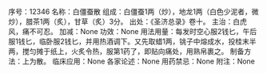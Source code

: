 序号：12346
名称：白僵蚕散
组成：白僵蚕1两（炒），地龙1两（白色少泥者，微炒），腊茶1两（炙），甘草（炙）3分。
出处：《圣济总录》卷十。
主治：白虎风，痛不可忍。
加减：None
功效：None
用法用量：每发时空心服2钱匕，午后服1钱匕，临卧服2钱匕，并用热酒调下。又先取蜡1两，铫子中熔成水，投桂末半两，搅匀摊于纸上，火炙令热，服第1药了，即贴向痛处，用熟帛裹之。
制备方法：上为散。
临床应用：None
各家论述：None
用药禁忌：None
附注：None

